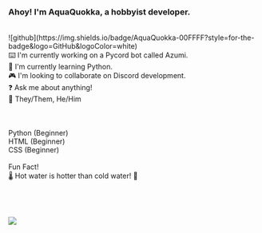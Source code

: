 ### Ahoy! I'm AquaQuokka, a hobbyist developer.
<br/>
<picture>
![github](https://img.shields.io/badge/AquaQuokka-00FFFF?style=for-the-badge&logo=GitHub&logoColor=white)
</picture>
<br/>
⌨️ I'm currently working on a Pycord bot called Azumi.<br/>
🐍 I'm currently learning Python.<br/>
🎮 I'm looking to collaborate on Discord development.<br/>
❓ Ask me about anything!<br/>
🙌 They/Them, He/Him<br/>

<br/>
<br/>
<br/>
Python (Beginner)<br/>
HTML (Beginner)<br/>
CSS (Beginner)<br/>
<br/>
Fun Fact!
<br/>
🌡️ Hot water is hotter than cold water! 🧊

<br/>
<br/>
<br/>
<br/>
<br/>
<picture>
<source 
  srcset="https://github-readme-stats.vercel.app/api?username=AquaQuokka&show_icons=true&theme=light&count_private=true"
  media="(prefers-color-scheme: light)"
/>
<source
  srcset="https://github-readme-stats.vercel.app/api?username=AquaQuokka&show_icons=true&count_private=true"
  media="(prefers-color-scheme: light), (prefers-color-scheme: no-preference)"
/>
<img src="https://github-readme-stats.vercel.app/api?username=anuraghazra&show_icons=true&count_private=true" />
</picture>
